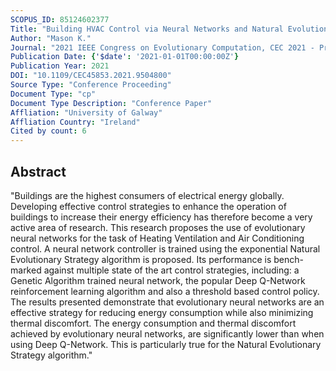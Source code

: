 ```yaml
---
SCOPUS_ID: 85124602377
Title: "Building HVAC Control via Neural Networks and Natural Evolution Strategies"
Author: "Mason K."
Journal: "2021 IEEE Congress on Evolutionary Computation, CEC 2021 - Proceedings"
Publication Date: {'$date': '2021-01-01T00:00:00Z'}
Publication Year: 2021
DOI: "10.1109/CEC45853.2021.9504800"
Source Type: "Conference Proceeding"
Document Type: "cp"
Document Type Description: "Conference Paper"
Affliation: "University of Galway"
Affliation Country: "Ireland"
Cited by count: 6
---
```


## Abstract
"Buildings are the highest consumers of electrical energy globally. Developing effective control strategies to enhance the operation of buildings to increase their energy efficiency has therefore become a very active area of research. This research proposes the use of evolutionary neural networks for the task of Heating Ventilation and Air Conditioning control. A neural network controller is trained using the exponential Natural Evolutionary Strategy algorithm is proposed. Its performance is bench-marked against multiple state of the art control strategies, including: a Genetic Algorithm trained neural network, the popular Deep Q-Network reinforcement learning algorithm and also a threshold based control policy. The results presented demonstrate that evolutionary neural networks are an effective strategy for reducing energy consumption while also minimizing thermal discomfort. The energy consumption and thermal discomfort achieved by evolutionary neural networks, are significantly lower than when using Deep Q-Network. This is particularly true for the Natural Evolutionary Strategy algorithm."
